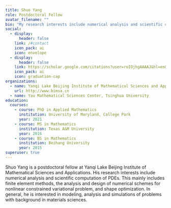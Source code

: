 ```yaml
---
title: Shuo Yang
role: Postdoctoral Fellow
avatar_filename: ""
bio: "My research interests include numerical analysis and scientific computation. "
social:
  - display:
      header: false
    link: /#contact
    icon_pack: ai
    icon: envelope
  - display:
      header: false
    link: https://scholar.google.com/citations?user=roIOjhgAAAAJ&hl=en&oi=sra
    icon_pack: ai
    icon: graduation-cap
organizations:
  - name: Yanqi Lake Beijing Institute of Mathematical Sciences and Applications
    url: http://www.bimsa.cn
  - name: Yau Mathematical Sciences Center, Tsinghua University
education:
  courses:
    - course: PhD in Applied Mathematics
      institution: University of Maryland, College Park
      year: 2021
    - course: MS in Mathematics
      institution: Texas A&M University
      year: 2016
    - course: BS in Mathematics
      institution: Beihang University
      year: 2015
superuser: true
---
```

Shuo Yang is a postdoctoral fellow at Yanqi Lake Beijing Institute of Mathematical Sciences and Applications. His research interests include numerical analysis and scientific computation of PDEs. This mainly includes finite element methods, the analysis and design of numerical schemes for nonlinear constrained variational problem, and shape optimization. In general, he is interested in modeling, analysis and simulations of problems with background in materials sciences.